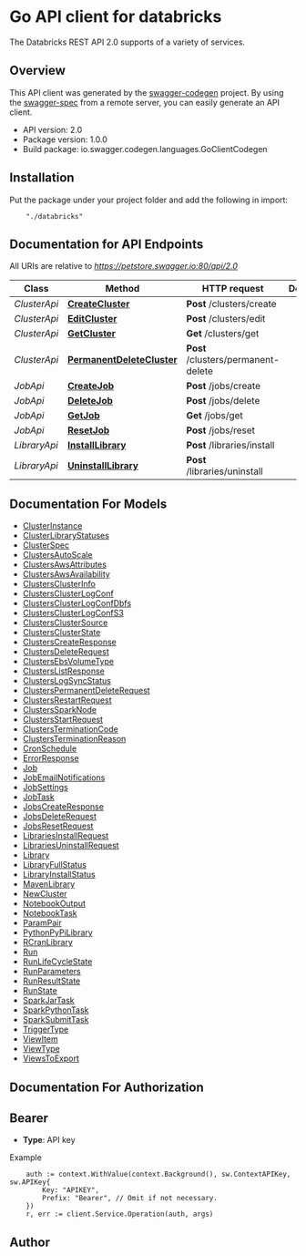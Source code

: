 # Go API client for databricks

The Databricks REST API 2.0 supports of a variety of services.

## Overview
This API client was generated by the [swagger-codegen](https://github.com/swagger-api/swagger-codegen) project.  By using the [swagger-spec](https://github.com/swagger-api/swagger-spec) from a remote server, you can easily generate an API client.

- API version: 2.0
- Package version: 1.0.0
- Build package: io.swagger.codegen.languages.GoClientCodegen

## Installation
Put the package under your project folder and add the following in import:
```
    "./databricks"
```

## Documentation for API Endpoints

All URIs are relative to *https://petstore.swagger.io:80/api/2.0*

Class | Method | HTTP request | Description
------------ | ------------- | ------------- | -------------
*ClusterApi* | [**CreateCluster**](docs/ClusterApi.md#createcluster) | **Post** /clusters/create | 
*ClusterApi* | [**EditCluster**](docs/ClusterApi.md#editcluster) | **Post** /clusters/edit | 
*ClusterApi* | [**GetCluster**](docs/ClusterApi.md#getcluster) | **Get** /clusters/get | 
*ClusterApi* | [**PermanentDeleteCluster**](docs/ClusterApi.md#permanentdeletecluster) | **Post** /clusters/permanent-delete | 
*JobApi* | [**CreateJob**](docs/JobApi.md#createjob) | **Post** /jobs/create | 
*JobApi* | [**DeleteJob**](docs/JobApi.md#deletejob) | **Post** /jobs/delete | 
*JobApi* | [**GetJob**](docs/JobApi.md#getjob) | **Get** /jobs/get | 
*JobApi* | [**ResetJob**](docs/JobApi.md#resetjob) | **Post** /jobs/reset | 
*LibraryApi* | [**InstallLibrary**](docs/LibraryApi.md#installlibrary) | **Post** /libraries/install | 
*LibraryApi* | [**UninstallLibrary**](docs/LibraryApi.md#uninstalllibrary) | **Post** /libraries/uninstall | 


## Documentation For Models

 - [ClusterInstance](docs/ClusterInstance.md)
 - [ClusterLibraryStatuses](docs/ClusterLibraryStatuses.md)
 - [ClusterSpec](docs/ClusterSpec.md)
 - [ClustersAutoScale](docs/ClustersAutoScale.md)
 - [ClustersAwsAttributes](docs/ClustersAwsAttributes.md)
 - [ClustersAwsAvailability](docs/ClustersAwsAvailability.md)
 - [ClustersClusterInfo](docs/ClustersClusterInfo.md)
 - [ClustersClusterLogConf](docs/ClustersClusterLogConf.md)
 - [ClustersClusterLogConfDbfs](docs/ClustersClusterLogConfDbfs.md)
 - [ClustersClusterLogConfS3](docs/ClustersClusterLogConfS3.md)
 - [ClustersClusterSource](docs/ClustersClusterSource.md)
 - [ClustersClusterState](docs/ClustersClusterState.md)
 - [ClustersCreateResponse](docs/ClustersCreateResponse.md)
 - [ClustersDeleteRequest](docs/ClustersDeleteRequest.md)
 - [ClustersEbsVolumeType](docs/ClustersEbsVolumeType.md)
 - [ClustersListResponse](docs/ClustersListResponse.md)
 - [ClustersLogSyncStatus](docs/ClustersLogSyncStatus.md)
 - [ClustersPermanentDeleteRequest](docs/ClustersPermanentDeleteRequest.md)
 - [ClustersRestartRequest](docs/ClustersRestartRequest.md)
 - [ClustersSparkNode](docs/ClustersSparkNode.md)
 - [ClustersStartRequest](docs/ClustersStartRequest.md)
 - [ClustersTerminationCode](docs/ClustersTerminationCode.md)
 - [ClustersTerminationReason](docs/ClustersTerminationReason.md)
 - [CronSchedule](docs/CronSchedule.md)
 - [ErrorResponse](docs/ErrorResponse.md)
 - [Job](docs/Job.md)
 - [JobEmailNotifications](docs/JobEmailNotifications.md)
 - [JobSettings](docs/JobSettings.md)
 - [JobTask](docs/JobTask.md)
 - [JobsCreateResponse](docs/JobsCreateResponse.md)
 - [JobsDeleteRequest](docs/JobsDeleteRequest.md)
 - [JobsResetRequest](docs/JobsResetRequest.md)
 - [LibrariesInstallRequest](docs/LibrariesInstallRequest.md)
 - [LibrariesUninstallRequest](docs/LibrariesUninstallRequest.md)
 - [Library](docs/Library.md)
 - [LibraryFullStatus](docs/LibraryFullStatus.md)
 - [LibraryInstallStatus](docs/LibraryInstallStatus.md)
 - [MavenLibrary](docs/MavenLibrary.md)
 - [NewCluster](docs/NewCluster.md)
 - [NotebookOutput](docs/NotebookOutput.md)
 - [NotebookTask](docs/NotebookTask.md)
 - [ParamPair](docs/ParamPair.md)
 - [PythonPyPiLibrary](docs/PythonPyPiLibrary.md)
 - [RCranLibrary](docs/RCranLibrary.md)
 - [Run](docs/Run.md)
 - [RunLifeCycleState](docs/RunLifeCycleState.md)
 - [RunParameters](docs/RunParameters.md)
 - [RunResultState](docs/RunResultState.md)
 - [RunState](docs/RunState.md)
 - [SparkJarTask](docs/SparkJarTask.md)
 - [SparkPythonTask](docs/SparkPythonTask.md)
 - [SparkSubmitTask](docs/SparkSubmitTask.md)
 - [TriggerType](docs/TriggerType.md)
 - [ViewItem](docs/ViewItem.md)
 - [ViewType](docs/ViewType.md)
 - [ViewsToExport](docs/ViewsToExport.md)


## Documentation For Authorization

## Bearer
- **Type**: API key 

Example
```
	auth := context.WithValue(context.Background(), sw.ContextAPIKey, sw.APIKey{
		Key: "APIKEY",
		Prefix: "Bearer", // Omit if not necessary.
	})
    r, err := client.Service.Operation(auth, args)
```

## Author



